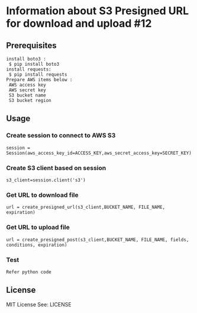 # Information about S3 Presigned URL for download and upload #12

## Prerequisites
	install boto3 :
	 $ pip install boto3
	install requests: 
	 $ pip install requests
	Prepare AWS items below :
	 AWS access key
	 AWS secret key
	 S3 bucket name
	 S3 bucket region
## Usage

### Create session to connect to AWS S3
	
	session = Session(aws_access_key_id=ACCESS_KEY,aws_secret_access_key=SECRET_KEY)
	
### Create S3 client based on session
	
	s3_client=session.client('s3')

### Get URL to download file

	url = create_presigned_url(s3_client,BUCKET_NAME, FILE_NAME, expiration)

### Get URL to upload file
	
	url = create_presigned_post(s3_client,BUCKET_NAME, FILE_NAME, fields, conditions, expiration)
	
### Test 
	
	Refer python code



## License
MIT License
See: LICENSE
